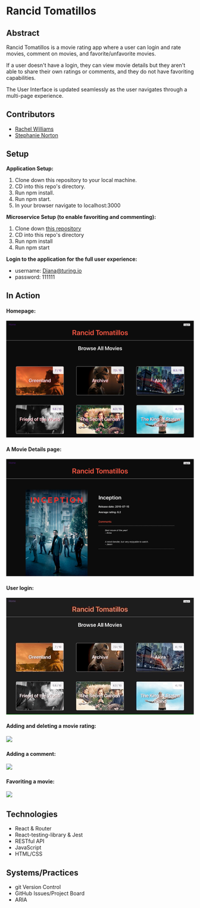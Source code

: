 # Rancid Tomatillos
## Abstract
Rancid Tomatillos is a movie rating app where a user can login and rate movies, comment on movies, and favorite/unfavorite movies.  

If a user doesn't have a login, they can view movie details but they aren't able to share their own ratings or comments, and they do not have favoriting capabilities. 

The User Interface is updated seamlessly as the user navigates through a multi-page experience. 

## Contributors  
* [Rachel Williams](https://github.com/rwilliams659)
* [Stephanie Norton](https://github.com/NakiNorton)

## Setup
**Application Setup:**
1. Clone down this repository to your local machine.
2. CD into this repo's directory.
3. Run npm install.
4. Run npm start.
5. In your browser navigate to localhost:3000

**Microservice Setup (to enable favoriting and commenting):**
1. Clone down [this repository](https://github.com/turingschool-examples/rancid-tomatillos-microservice)
2. CD into this repo's directory
3. Run npm install
4. Run npm start

**Login to the application for the full user experience:**  
* username: Diana@turing.io  
* password: 111111

##  In Action
#### Homepage:
![](readme-assets/homepage.png)
#### A Movie Details page:
![](readme-assets/movie-details.png)
#### User login:
![](readme-assets/login.gif)
#### Adding and deleting a movie rating:
![](readme-assets/add-delete-rating.gif)
#### Adding a comment:
![](readme-assets/add-comment.gif)
#### Favoriting a movie:
![](readme-assets/favoriting.gif)

## Technologies
* React & Router
* React-testing-library & Jest
* RESTful API
* JavaScript
* HTML/CSS

## Systems/Practices
* git Version Control
* GitHub Issues/Project Board
* ARIA

